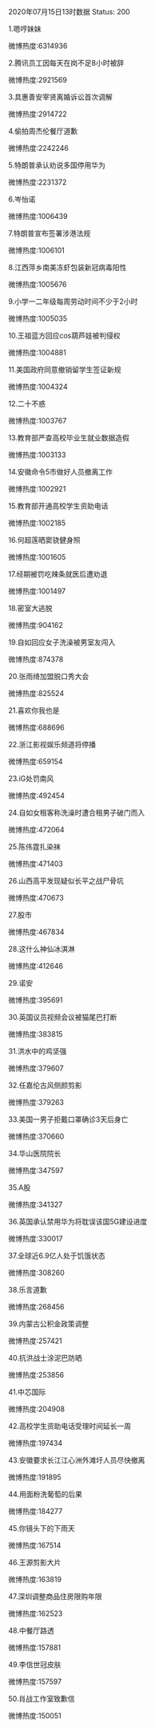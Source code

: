 2020年07月15日13时数据
Status: 200

1.嗯哼妹妹

微博热度:6314936

2.腾讯员工因每天在岗不足8小时被辞

微博热度:2921569

3.具惠善安宰贤离婚诉讼首次调解

微博热度:2914722

4.偷拍周杰伦餐厅道歉

微博热度:2242246

5.特朗普承认劝说多国停用华为

微博热度:2231372

6.岑怡诺

微博热度:1006439

7.特朗普宣布签署涉港法规

微博热度:1006101

8.江西萍乡南美冻虾包装新冠病毒阳性

微博热度:1005676

9.小学一二年级每周劳动时间不少于2小时

微博热度:1005035

10.王祖蓝方回应cos葫芦娃被判侵权

微博热度:1004881

11.美国政府同意撤销留学生签证新规

微博热度:1004324

12.二十不惑

微博热度:1003767

13.教育部严查高校毕业生就业数据造假

微博热度:1003133

14.安徽命令5市做好人员撤离工作

微博热度:1002921

15.教育部开通高校学生资助电话

微博热度:1002185

16.何超莲晒窦骁健身照

微博热度:1001605

17.经期被罚吃辣条就医后遭劝退

微博热度:1001497

18.密室大逃脱

微博热度:904162

19.自如回应女子洗澡被男室友闯入

微博热度:874378

20.张雨绮加盟脱口秀大会

微博热度:825524

21.喜欢你我也是

微博热度:688696

22.浙江影视娱乐频道将停播

微博热度:659154

23.iG处罚南风

微博热度:492454

24.自如女租客称洗澡时遭合租男子破门而入

微博热度:472064

25.陈伟霆扎染袜

微博热度:471403

26.山西高平发现疑似长平之战尸骨坑

微博热度:470673

27.股市

微博热度:467834

28.这什么神仙冰淇淋

微博热度:412646

29.诺安

微博热度:395691

30.英国议员视频会议被猫尾巴打断

微博热度:383815

31.洪水中的鸡坚强

微博热度:379607

32.任嘉伦古风侧颜剪影

微博热度:379263

33.美国一男子拒戴口罩确诊3天后身亡

微博热度:370660

34.华山医院院长

微博热度:347597

35.A股

微博热度:341327

36.英国承认禁用华为将耽误该国5G建设进度

微博热度:330017

37.全球近6.9亿人处于饥饿状态

微博热度:308260

38.乐言道歉

微博热度:268456

39.内蒙古公积金政策调整

微博热度:257421

40.抗洪战士涂泥巴防晒

微博热度:253856

41.中芯国际

微博热度:204908

42.高校学生资助电话受理时间延长一周

微博热度:197434

43.安徽要求长江江心洲外滩圩人员尽快撤离

微博热度:191895

44.用面粉洗葡萄的后果

微博热度:184277

45.你镜头下的下雨天

微博热度:167514

46.王源剪影大片

微博热度:163819

47.深圳调整商品住房限购年限

微博热度:162523

48.中餐厅路透

微博热度:157881

49.李信世冠皮肤

微博热度:157597

50.肖战工作室致歉信

微博热度:150051

